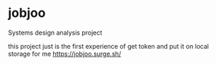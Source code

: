 # jobjoo
Systems design analysis project

this project just is the first experience of get token and put it on local storage for me
https://jobjoo.surge.sh/
